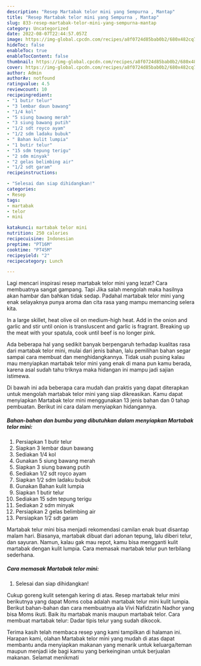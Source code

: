 ```yaml
---
description: "Resep Martabak telor mini yang Sempurna , Mantap"
title: "Resep Martabak telor mini yang Sempurna , Mantap"
slug: 833-resep-martabak-telor-mini-yang-sempurna-mantap
category: Uncategorized
date: 2022-08-07T22:44:57.057Z
image: https://img-global.cpcdn.com/recipes/a8f0724d85bab0b2/680x482cq70/martabak-telor-mini-foto-resep-utama.jpg
hideToc: false
enableToc: true
enableTocContent: false
thumbnail: https://img-global.cpcdn.com/recipes/a8f0724d85bab0b2/680x482cq70/martabak-telor-mini-foto-resep-utama.jpg
cover: https://img-global.cpcdn.com/recipes/a8f0724d85bab0b2/680x482cq70/martabak-telor-mini-foto-resep-utama.jpg
author: Admin
authorAv: notfound
ratingvalue: 4.5
reviewcount: 10
recipeingredient:
- "1 butir telur"
- "3 lembar daun bawang"
- "1/4 kol"
- "5 siung bawang merah"
- "3 siung bawang putih"
- "1/2 sdt royco ayam"
- "1/2 sdm ladaku bubuk"
- " Bahan kulit lumpia"
- "1 butir telur"
- "15 sdm tepung terigu"
- "2 sdm minyak"
- "2 gelas belimbing air"
- "1/2 sdt garam"
recipeinstructions:

- "Selesai dan siap dihidangkan!"
categories:
- Resep
tags:
- martabak
- telor
- mini

katakunci: martabak telor mini 
nutrition: 250 calories
recipecuisine: Indonesian
preptime: "PT16M"
cooktime: "PT45M"
recipeyield: "2"
recipecategory: Lunch

---
```



Lagi mencari inspirasi resep martabak telor mini yang lezat? Cara membuatnya sangat gampang. Tapi Jika salah mengolah maka hasilnya akan hambar dan bahkan tidak sedap. Padahal martabak telor mini yang enak selayaknya punya aroma dan cita rasa yang mampu memancing selera kita.


In a large skillet, heat olive oil on medium-high heat. Add in the onion and garlic and stir until onion is transluscent and garlic is fragrant. Breaking up the meat with your spatula, cook until beef is no longer pink.

Ada beberapa hal yang sedikit banyak berpengaruh terhadap kualitas rasa dari martabak telor mini, mulai dari jenis bahan, lalu pemilihan bahan segar sampai cara membuat dan menghidangkannya. Tidak usah pusing kalau mau menyiapkan martabak telor mini yang enak di mana pun kamu berada, karena asal sudah tahu triknya maka hidangan ini mampu jadi sajian istimewa.


Di bawah ini ada beberapa cara mudah dan praktis yang dapat diterapkan untuk mengolah martabak telor mini yang siap dikreasikan. Kamu dapat menyiapkan Martabak telor mini menggunakan 13 jenis bahan dan 0 tahap pembuatan. Berikut ini cara dalam menyiapkan hidangannya.

<!--inarticleads1-->

##### Bahan-bahan dan bumbu yang dibutuhkan dalam menyiapkan Martabak telor mini:

1. Persiapkan 1 butir telur
1. Siapkan 3 lembar daun bawang
1. Sediakan 1/4 kol
1. Gunakan 5 siung bawang merah
1. Siapkan 3 siung bawang putih
1. Sediakan 1/2 sdt royco ayam
1. Siapkan 1/2 sdm ladaku bubuk
1. Gunakan  Bahan kulit lumpia
1. Siapkan 1 butir telur
1. Sediakan 15 sdm tepung terigu
1. Sediakan 2 sdm minyak
1. Persiapkan 2 gelas belimbing air
1. Persiapkan 1/2 sdt garam


Martabak telur mini bisa menjadi rekomendasi camilan enak buat disantap malam hari. Biasanya, martabak dibuat dari adonan tepung, lalu diberi telur, dan sayuran. Namun, kalau gak mau repot, kamu bisa mengganti kulit martabak dengan kulit lumpia. Cara memasak martabak telur pun terbilang sederhana. 

<!--inarticleads2-->

##### Cara memasak Martabak telor mini:


1. Selesai dan siap dihidangkan!

Cukup goreng kulit setengah kering di atas. Resep martabak telur mini berikutnya yang dapat Moms coba adalah martabak telur mini kulit lumpia. Berikut bahan-bahan dan cara membuatnya ala Vivi Nafidzatin Nadhor yang bisa Moms ikuti. Baik itu martabak manis maupun martabak telor. Cara membuat martabak telur: Dadar tipis telur yang sudah dikocok. 

Terima kasih telah membaca resep yang kami tampilkan di halaman ini. Harapan kami, olahan Martabak telor mini yang mudah di atas dapat membantu anda menyiapkan makanan yang menarik untuk keluarga/teman maupun menjadi ide bagi kamu yang berkeinginan untuk berjualan makanan. Selamat menikmati
